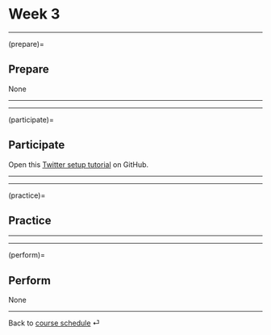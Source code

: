# Week 3


---

(prepare)=
## Prepare

None

---

---


(participate)=
## Participate


Open this [Twitter setup tutorial](https://github.com/kirenz/twitter-tutorial) on GitHub.


---

---


(practice)=
## Practice


---

---

(perform)=
## Perform

None


---

Back to [course schedule](../docs/course-schedule.md) ⏎
